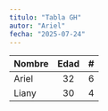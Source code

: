 ```yaml
---
titulo: "Tabla GH"
autor: "Ariel"
fecha: "2025-07-24"
---
```



| Nombre   | Edad | #     |
|:---------|:----:|-----------:|
| Ariel    |  32  | 6|
| Liany    |  30  | 4     |